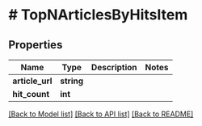 # # TopNArticlesByHitsItem

## Properties

Name | Type | Description | Notes
------------ | ------------- | ------------- | -------------
**article_url** | **string** |  |
**hit_count** | **int** |  |

[[Back to Model list]](../../README.md#models) [[Back to API list]](../../README.md#endpoints) [[Back to README]](../../README.md)

